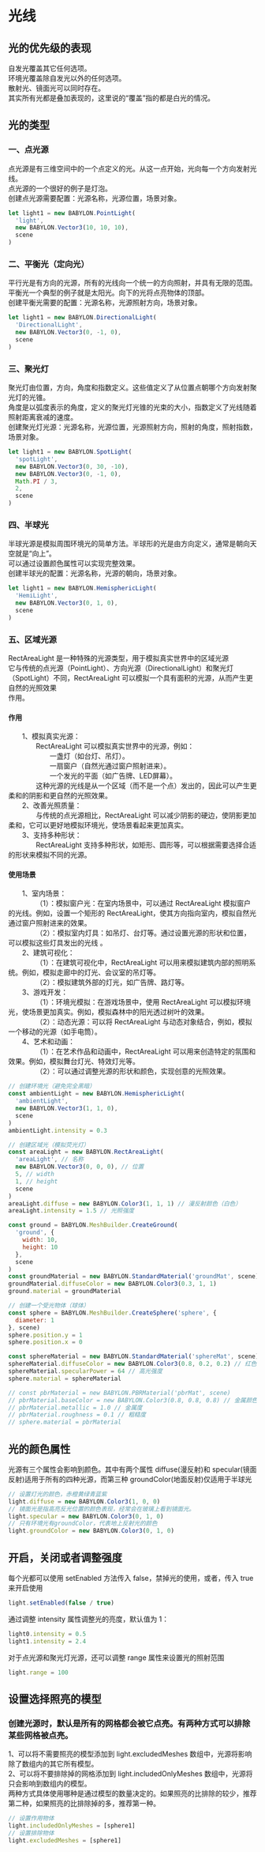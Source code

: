 # 光线

## 光的优先级的表现

自发光覆盖其它任何选项。  
环境光覆盖除自发光以外的任何选项。  
散射光、镜面光可以同时存在。  
其实所有光都是叠加表现的，这里说的“覆盖”指的都是白光的情况。

## 光的类型

### 一、点光源

点光源是有三维空间中的一个点定义的光。从这一点开始，光向每一个方向发射光线。  
点光源的一个很好的例子是灯泡。  
创建点光源需要配置：光源名称，光源位置，场景对象。

```javascript
let light1 = new BABYLON.PointLight(
  'light',
  new BABYLON.Vector3(10, 10, 10),
  scene
)
```

### 二、平衡光（定向光）

平行光是有方向的光源，所有的光线向一个统一的方向照射，并具有无限的范围。  
平衡光一个典型的例子就是太阳光。向下的光将点亮物体的顶部。  
创建平衡光需要的配置：光源名称，光源照射方向，场景对象。

```javascript
let light1 = new BABYLON.DirectionalLight(
  'DirectionalLight',
  new BABYLON.Vector3(0, -1, 0),
  scene
)
```

### 三、聚光灯

聚光灯由位置，方向，角度和指数定义。这些值定义了从位置点朝哪个方向发射聚光灯的光锥。  
角度是以弧度表示的角度，定义的聚光灯光锥的光束的大小，指数定义了光线随着照射距离衰减的速度。  
创建聚光灯光源：光源名称，光源位置，光源照射方向，照射的角度，照射指数，场景对象。

```javascript
let light1 = new BABYLON.SpotLight(
  'spotLight',
  new BABYLON.Vector3(0, 30, -10),
  new BABYLON.Vector3(0, -1, 0),
  Math.PI / 3,
  2,
  scene
)
```

### 四、半球光

半球光源是模拟周围环境光的简单方法。半球形的光是由方向定义，通常是朝向天空就是“向上”。  
可以通过设置颜色属性可以实现完整效果。  
创建半球光的配置：光源名称，光源的朝向，场景对象。

```javascript
let light1 = new BABYLON.HemisphericLight(
  'HemiLight',
  new BABYLON.Vector3(0, 1, 0),
  scene
)
```

### 五、区域光源
RectAreaLight 是一种特殊的光源类型，用于模拟真实世界中的区域光源     
它与传统的点光源（PointLight）、方向光源（DirectionalLight）和聚光灯（SpotLight）不同，RectAreaLight 可以模拟一个具有面积的光源，从而产生更自然的光照效果    
作用。

#### 作用    
&emsp;&emsp;1、模拟真实光源：     
&emsp;&emsp;&emsp;&emsp;RectAreaLight 可以模拟真实世界中的光源，例如：     
&emsp;&emsp;&emsp;&emsp;&emsp;&emsp;一盏灯（如台灯、吊灯）。   
&emsp;&emsp;&emsp;&emsp;&emsp;&emsp;一扇窗户（自然光通过窗户照射进来）。    
&emsp;&emsp;&emsp;&emsp;&emsp;&emsp;一个发光的平面（如广告牌、LED屏幕）。    
&emsp;&emsp;&emsp;&emsp;这种光源的光线是从一个区域（而不是一个点）发出的，因此可以产生更柔和的阴影和更自然的光照效果。    
&emsp;&emsp;2、改善光照质量：    
&emsp;&emsp;&emsp;&emsp;与传统的点光源相比，RectAreaLight 可以减少阴影的硬边，使阴影更加柔和，它可以更好地模拟环境光，使场景看起来更加真实。    
&emsp;&emsp;3、支持多种形状：     
&emsp;&emsp;&emsp;&emsp;RectAreaLight 支持多种形状，如矩形、圆形等，可以根据需要选择合适的形状来模拟不同的光源。    


#### 使用场景     
&emsp;&emsp;1、室内场景：     
&emsp;&emsp;&emsp;&emsp;（1）：模拟窗户光：在室内场景中，可以通过 RectAreaLight 模拟窗户的光线。例如，设置一个矩形的 RectAreaLight，使其方向指向室内，模拟自然光通过窗户照射进来的效果。     
&emsp;&emsp;&emsp;&emsp;（2）：模拟室内灯具：如吊灯、台灯等。通过设置光源的形状和位置，可以模拟这些灯具发出的光线 。    
&emsp;&emsp;2、建筑可视化：     
&emsp;&emsp;&emsp;&emsp;（1）：在建筑可视化中，RectAreaLight 可以用来模拟建筑内部的照明系统。例如，模拟走廊中的灯光、会议室的吊灯等。     
&emsp;&emsp;&emsp;&emsp;（2）：模拟建筑外部的灯光，如广告牌、路灯等。     
&emsp;&emsp;3、游戏开发：     
&emsp;&emsp;&emsp;&emsp;（1）：环境光模拟：在游戏场景中，使用 RectAreaLight 可以模拟环境光，使场景更加真实。例如，模拟森林中的阳光透过树叶的效果。     
&emsp;&emsp;&emsp;&emsp;（2）：动态光源：可以将 RectAreaLight 与动态对象结合，例如，模拟一个移动的光源（如手电筒）。     
&emsp;&emsp;4、艺术和动画：     
&emsp;&emsp;&emsp;&emsp;（1）：在艺术作品和动画中，RectAreaLight 可以用来创造特定的氛围和效果。例如，模拟舞台灯光、特效灯光等。     
&emsp;&emsp;&emsp;&emsp;（2）：可以通过调整光源的形状和颜色，实现创意的光照效果。     

```javascript
// 创建环境光（避免完全黑暗）
const ambientLight = new BABYLON.HemisphericLight(
  'ambientLight',
  new BABYLON.Vector3(1, 1, 0),
  scene
)
ambientLight.intensity = 0.3

// 创建区域光（模拟荧光灯）
const areaLight = new BABYLON.RectAreaLight(
  'areaLight', // 名称
  new BABYLON.Vector3(0, 0, 0), // 位置
  5, // width
  1, // height
  scene
)
areaLight.diffuse = new BABYLON.Color3(1, 1, 1) // 漫反射颜色（白色）
areaLight.intensity = 1.5 // 光照强度

const ground = BABYLON.MeshBuilder.CreateGround(
  'ground', {
    width: 10,
    height: 10
  },
  scene
)
const groundMaterial = new BABYLON.StandardMaterial('groundMat', scene)
groundMaterial.diffuseColor = new BABYLON.Color3(0.3, 1, 1)
ground.material = groundMaterial

// 创建一个受光物体（球体）
const sphere = BABYLON.MeshBuilder.CreateSphere('sphere', {
  diameter: 1
}, scene)
sphere.position.y = 1
sphere.position.x = 0

const sphereMaterial = new BABYLON.StandardMaterial('sphereMat', scene)
sphereMaterial.diffuseColor = new BABYLON.Color3(0.8, 0.2, 0.2) // 红色球体
sphereMaterial.specularPower = 64 // 高光强度
sphere.material = sphereMaterial

// const pbrMaterial = new BABYLON.PBRMaterial('pbrMat', scene)
// pbrMaterial.baseColor = new BABYLON.Color3(0.8, 0.8, 0.8) // 金属颜色
// pbrMaterial.metallic = 1.0 // 金属度
// pbrMaterial.roughness = 0.1 // 粗糙度
// sphere.material = pbrMaterial
```

## 光的颜色属性

光源有三个属性会影响到颜色。其中有两个属性 diffuse(漫反射)和 specular(镜面反射)适用于所有的四种光源，而第三种 groundColor(地面反射)仅适用于半球光

```javascript
// 设置灯光的颜色，赤橙黄绿青蓝紫
light.diffuse = new BABYLON.Color3(1, 0, 0)
// 镜面光是指高亮反光位置的颜色表现，经常会在玻璃上看到镜面光。
light.specular = new BABYLON.Color3(0, 1, 0)
// 只有环境光有groundColor，代表地上反射光的颜色
light.groundColor = new BABYLON.Color3(0, 1, 0)
```

## 开启，关闭或者调整强度

每个光都可以使用 setEnabled 方法传入 false，禁掉光的使用，或者，传入 true 来开启使用

```javascript
light.setEnabled(false / true)
```

通过调整 intensity 属性调整光的亮度，默认值为 1：

```javascript
light0.intensity = 0.5
light1.intensity = 2.4
```

对于点光源和聚光灯光源，还可以调整 range 属性来设置光的照射范围

```javascript
light.range = 100
```

## 设置选择照亮的模型

### 创建光源时，默认是所有的网格都会被它点亮。有两种方式可以排除某些网格被点亮。

1、可以将不需要照亮的模型添加到 light.excludedMeshes 数组中，光源将影响除了数组内的其它所有模型。  
2、可以将不要排除掉的网格添加到 light.includedOnlyMeshes 数组中，光源将只会影响到数组内的模型。  
两种方式具体使用哪种是通过模型的数量决定的。如果照亮的比排除的较少，推荐第二种，如果照亮的比排除掉的多，推荐第一种。

```javascript
// 设置作用物体
light.includedOnlyMeshes = [sphere1]
// 设置排除物体
light.excludedMeshes = [sphere1]
```
